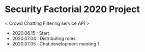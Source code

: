 # Security Factorial 2020 Project
< Crowd Chatting Filtering service API >
- 2020.06.15	: Start
- 2020.07.04	: Distributing roles
- 2020.07.05	: Chat development meeting 1
